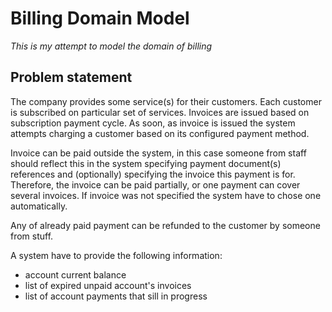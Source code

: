 # Billing Domain Model
_This is my attempt to model the domain of billing_
## Problem statement
The company provides some service(s) for their customers. Each customer is subscribed on particular set of services. Invoices are issued based on subscription payment cycle. As soon, as invoice is issued the system attempts charging a customer based on its configured payment method.

Invoice can be paid outside the system, in this case someone from staff should reflect this in the system specifying payment document(s) references and (optionally) specifying the invoice this payment is for. Therefore, the invoice can be paid partially, or one payment can cover several invoices. If invoice was not specified the system have to chose one automatically.

Any of already paid payment can be refunded to the customer by someone from stuff.

A system have to provide the following information:
- account current balance
- list of expired unpaid account's invoices
- list of account payments that sill in progress